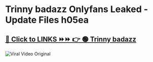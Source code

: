 
 # Trinny badazz Onlyfans Leaked - Update Files h05ea

## <h2><a href="https://clipsfans.com/Trinny_badazz&ref=git">🔗 Click to LINKS ⏩⏩ 👉 🟢 Trinny badazz </a></h2>

<a href="https://clipsfans.com/Trinny_badazz&ref=git" rel="nofollow" data-target="animated-image.originalLink"><img src="https://i.ibb.co.com/xMMVF88/686577567.gif" alt="Viral Video Original" style="max-width: 100%; display: inline-block;" data-target="animated-image.originalImage"></a>

